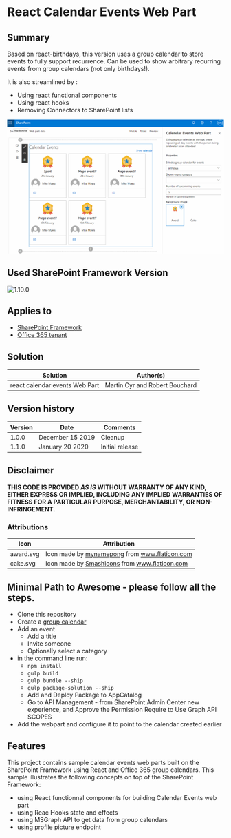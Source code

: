 # React Calendar Events Web Part

## Summary

Based on react-birthdays, this version uses a group calendar to store events to fully support recurrence.
Can be used to show arbitrary recurring events from group calendars (not only birthdays!).

It is also streamlined by :
* Using react functional components
* Using react hooks
* Removing Connectors to SharePoint lists

![MainUI](./assets/summary.png)

## Used SharePoint Framework Version
![1.10.0](https://img.shields.io/badge/version-1.10.0-green.svg)

## Applies to

* [SharePoint Framework](https:/dev.office.com/sharepoint)
* [Office 365 tenant](https://dev.office.com/sharepoint/docs/spfx/set-up-your-development-environment)

## Solution

Solution|Author(s)
--------|---------
react calendar events Web Part|Martin Cyr and Robert Bouchard

## Version history

Version|Date|Comments
-------|----|--------
1.0.0|December 15 2019|Cleanup
1.1.0|January 20 2020|Initial release

## Disclaimer
**THIS CODE IS PROVIDED *AS IS* WITHOUT WARRANTY OF ANY KIND, EITHER EXPRESS OR IMPLIED, INCLUDING ANY IMPLIED WARRANTIES OF FITNESS FOR A PARTICULAR PURPOSE, MERCHANTABILITY, OR NON-INFRINGEMENT.**

### Attributions

Icon|Attribution
----|-----------
award.svg|Icon made by [mynamepong](https://www.flaticon.com/authors/mynamepong) from www.flaticon.com
cake.svg|Icon made by [Smashicons](https://www.flaticon.com/authors/Smashicons) from www.flaticon.com


## Minimal Path to Awesome - please follow all the steps.

- Clone this repository
- Create a [group calendar](https://outlook.office.com/calendar/view/month)
- Add an event
    - Add a title
    - Invite someone
    - Optionally select a category
- in the command line run:
  - `npm install`
  - `gulp build`
  - `gulp bundle --ship`
  - `gulp package-solution --ship`
  - Add and Deploy Package to AppCatalog
  - Go to API Management - from SharePoint Admin Center new experience,  and Approve the Permission Require to Use Graph API SCOPES
- Add the webpart and configure it to point to the calendar created earlier
 

## Features
This project contains sample calendar events web parts built on the SharePoint Framework using React
and Office 365 group calendars.
This sample illustrates the following concepts on top of the SharePoint Framework:
- using React functionnal components for building Calendar Events web part
- using Reac Hooks state and effects
- using MSGraph API to get data from group calendars
- using profile picture endpoint
